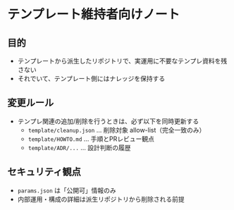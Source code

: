 # テンプレート維持者向けノート

## 目的
- テンプレートから派生したリポジトリで、実運用に不要なテンプレ資料を残さない
- それでいて、テンプレート側にはナレッジを保持する

## 変更ルール
- テンプレ関連の追加/削除を行うときは、必ず以下を同時更新する
  - `template/cleanup.json` … 削除対象 allow-list（完全一致のみ）
  - `template/HOWTO.md` … 手順とPRレビュー観点
  - `template/ADR/...` … 設計判断の履歴

## セキュリティ観点
- `params.json` は「公開可」情報のみ
- 内部運用・構成の詳細は派生リポジトリから削除される前提
